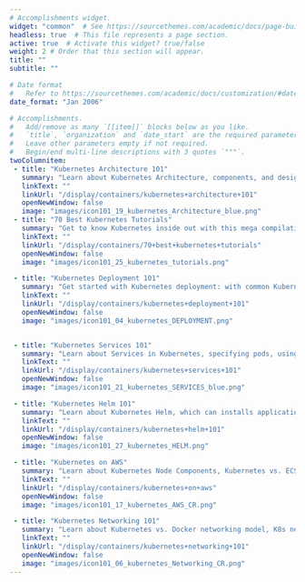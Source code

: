 ```yaml
---
# Accomplishments widget.
widget: "common"  # See https://sourcethemes.com/academic/docs/page-builder/
headless: true  # This file represents a page section.
active: true  # Activate this widget? true/false
weight: 2 # Order that this section will appear.
title: ""
subtitle: ""

# Date format
#   Refer to https://sourcethemes.com/academic/docs/customization/#date-format
date_format: "Jan 2006"

# Accomplishments.
#   Add/remove as many `[[item]]` blocks below as you like.
#   `title`, `organization` and `date_start` are the required parameters.
#   Leave other parameters empty if not required.
#   Begin/end multi-line descriptions with 3 quotes `"""`.
twoColumnitem:
 - title: "Kubernetes Architecture 101"
   summary: "Learn about Kubernetes Architecture, components, and design principles and see a sample installation and setup procedure."
   linkText: ""
   linkUrl: "/display/containers/kubernetes+architecture+101"
   openNewWindow: false
   image: "images/icon101_19_kubernetes_Architecture_blue.png"
 - title: "70 Best Kubernetes Tutorials"
   summary: "Get to know Kubernetes inside out with this mega compilation of tutorials from <a href='http://Kubernetes.io' target='_blank'>Kubernetes.io</a>, Google, Amazon, TechRepublic, Microsoft, OpenStack and more."
   linkText: ""
   linkUrl: "/display/containers/70+best+kubernetes+tutorials"
   openNewWindow: false
   image: "images/icon101_25_kubernetes_tutorials.png"

 - title: "Kubernetes Deployment 101"
   summary: "Get started with Kubernetes deployment: with common Kubernetes deployment tasks and deployment strategies including rolling updates, blue-green, and canary releases."
   linkText: ""
   linkUrl: "/display/containers/kubernetes+deployment+101"
   openNewWindow: false
   image: "images/icon101_04_kubernetes_DEPLOYMENT.png"


 - title: "Kubernetes Services 101"
   summary: "Learn about Services in Kubernetes, specifying pods, using services for external workloads, cluster federation, kubectl, and more."
   linkText: ""
   linkUrl: "/display/containers/kubernetes+services+101"
   openNewWindow: false
   image: "images/icon101_21_kubernetes_SERVICES_blue.png"

 - title: "Kubernetes Helm 101"
   summary: "Learn about Kubernetes Helm, which can installs application packages called charts in one click."
   linkText: ""
   linkUrl: "/display/containers/kubernetes+helm+101"
   openNewWindow: false
   image: "images/icon101_27_kubernetes_HELM.png"

 - title: "Kubernetes on AWS"
   summary: "Learn about Kubernetes Node Components, Kubernetes vs. ECS, deploying on AWS using Kops, Kubernetes EKS, using Rancher and Terraform, and more."
   linkText: ""
   linkUrl: "/display/containers/kubernetes+on+aws"
   openNewWindow: false
   image: "images/icon101_17_kubernetes_AWS_CR.png"

 - title: "Kubernetes Networking 101"
   summary: "Learn about Kubernetes vs. Docker networking model, K8s networking implementations, how pods communicate, incoming traffic, DNS for services and pods, and more."
   linkText: ""
   linkUrl: "/display/containers/kubernetes+networking+101"
   openNewWindow: false
   image: "images/icon101_06_kubernetes_Networking_CR.png"
---
```




 